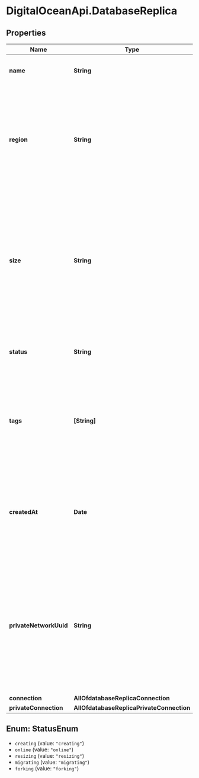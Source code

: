 # DigitalOceanApi.DatabaseReplica

## Properties
Name | Type | Description | Notes
------------ | ------------- | ------------- | -------------
**name** | **String** | The name to give the read-only replicating | 
**region** | **String** | A slug identifier for the region where the read-only replica will be located. If excluded, the replica will be placed in the same region as the cluster. | [optional] 
**size** | **String** | A slug identifier representing the size of the node for the read-only replica. The size of the replica must be at least as large as the node size for the database cluster from which it is replicating. | [optional] 
**status** | **String** | A string representing the current status of the database cluster. | [optional] 
**tags** | **[String]** | A flat array of tag names as strings to apply to the read-only replica after it is created. Tag names can either be existing or new tags. | [optional] 
**createdAt** | **Date** | A time value given in ISO8601 combined date and time format that represents when the database cluster was created. | [optional] 
**privateNetworkUuid** | **String** | A string specifying the UUID of the VPC to which the read-only replica will be assigned. If excluded, the replica will be assigned to your account&#x27;s default VPC for the region. | [optional] 
**connection** | **AllOfdatabaseReplicaConnection** |  | [optional] 
**privateConnection** | **AllOfdatabaseReplicaPrivateConnection** |  | [optional] 

<a name="StatusEnum"></a>
## Enum: StatusEnum

* `creating` (value: `"creating"`)
* `online` (value: `"online"`)
* `resizing` (value: `"resizing"`)
* `migrating` (value: `"migrating"`)
* `forking` (value: `"forking"`)

